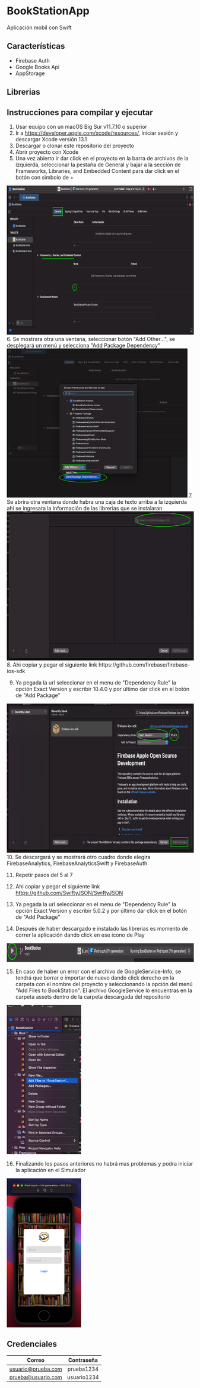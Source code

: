 # BookStationApp
 Aplicación mobil con Swift

## Características
- Firebase Auth
- Google Books Api
- AppStorage

## Librerias
## Instrucciones para compilar y ejecutar
1. Usar equipo con un macOS Big Sur v11.7.10 o superior
2. Ir a https://developer.apple.com/xcode/resources/, iniciar sesión y descargar Xcode versión 13.1
3. Descargar o clonar este repositorio del proyecto
4. Abrir proyecto con Xcode
5. Una vez abierto ir dar click en el proyecto en la barra de archivos de la izquierda, seleccionar la pestaña de General y bajar a la sección de Frameworks, Libraries, and Embedded Content para dar click en el botón con simbolo de + 
<img src="/assets/pic1.png" alt="drawing" height="400"/>  
6. Se mostrara otra una ventana, seleccionar botón "Add Other...", se desplegará un menú y selecciona "Add Package Dependency"
<img src="/assets/pic2.png" alt="drawing" height="400"/>  
7. Se abrira otra ventana donde habra una caja de texto arriba a la izquierda ahí se ingresara la información de las librerias que se instalaran
<img src="/assets/pic3.png" alt="drawing" height="400"/>
8. Ahi copiar y pegar el siguiente link https://github.com/firebase/firebase-ios-sdk

9. Ya pegada la url seleccionar en el menu de "Dependency Rule" la opción Exact Version y escribir 10.4.0 y por último dar click en el botón de "Add Package"
<img src="/assets/pic4.png" alt="drawing" height="400"/>
10. Se descargará y se mostrará otro cuadro donde elegira FirebaseAnalytics, FirebaseAnalyticsSwift y FirebaseAuth

11. Repetir pasos del 5 al 7

12. Ahi copiar y pegar el siguiente link https://github.com/SwiftyJSON/SwiftyJSON

13. Ya pegada la url seleccionar en el menu de "Dependency Rule" la opción Exact Version y escribir 5.0.2 y por último dar click en el botón de "Add Package"

14. Después de haber descargado e instalado las librerias es momento de correr la aplicación dando click en ese icono de Play
<img src="/assets/pic6.png" alt="drawing" height="50"/>

15. En caso de haber un error con el archivo de GoogleService-Info, se tendrá que borrar e importar de nuevo dando click derecho en la carpeta con el nombre del proyecto y seleccionando la opción del menú "Add Files to BookStation". El archivo GoogleService lo encuentras en la carpeta assets dentro de la carpeta descargada del repositorio
<img src="/assets/pic7.png" alt="drawing" height="400"/>

16. Finalizando los pasos anteriores no habrá mas problemas y podra iniciar la aplicación en el Simulador 
<img src="/assets/pic5.png" alt="drawing" height="400"/>

## Credenciales
 |     Correo  |       Contraseña    | 
|:-------------:| :-------------:|
| usuario@prueba.com | prueba1234 |  
| prueba@usuario.com | usuario1234 |  




